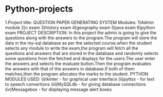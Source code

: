 # Python-projects
1.Project title: QUESTION PAPER GENERATING SYSTEM
  Modules: 1)Admin module
           2)c exam
           3)history exam
           4)geography exam
           5)java exam
           6)python exam
  PROJECT DESCRIPTION:
   In this project the admin is going to give the questions along with the answers to the program.The program will store the data in the my-sql database as per the selected course.when the student selects any module to write the exam,the program will fetch all the questions and answers that are stored in the database and randomly selects some questions from the fetched and displays for the users.The user enter the answers and selects the evaluate button.Then the program evaluates the answers with that of the answers in database.If both of them matches,then the program allocates the marks to the student.
  PYTHON MODULES USED:
   (i)tkinter - for graphical user interface
   (ii)pyttsx  - for text to speech convertions
   (iii)MySQLdb - for giving database connections
   (iv)Messagebox - for displaying message alert boxes

  
  
